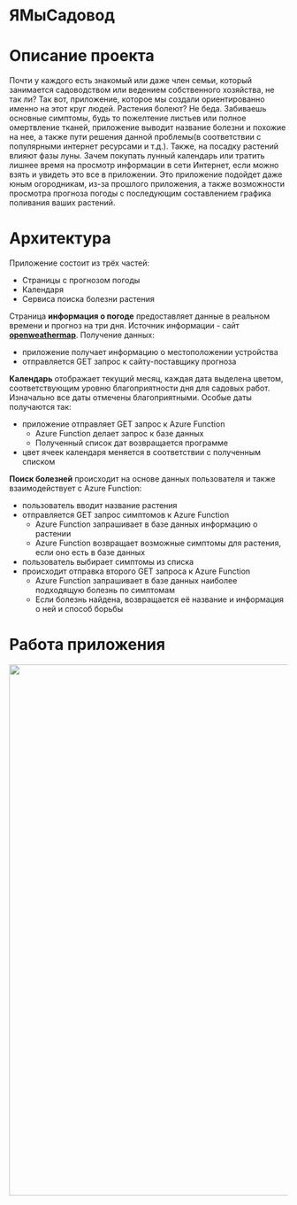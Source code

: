# ЯМыСадовод
# Описание проекта

Почти у каждого есть знакомый или даже член семьи, который занимается садоводством или ведением собственного хозяйства, не так ли? Так вот, приложение, которое мы создали ориентированно именно на этот круг людей. Растения болеют? Не беда. Забиваешь основные симптомы, будь то пожелтение листьев или полное омертвление тканей, приложение выводит название болезни и похожие на нее, а также пути решения данной проблемы(в соответствии с популярными интернет ресурсами и т.д.). Также, на посадку растений влияют фазы луны. Зачем покупать лунный календарь или тратить лишнее время на просмотр информации в сети Интернет, если можно взять и увидеть это все в приложении. Это приложение подойдет даже юным огородникам, из-за прошлого приложения, а также возможности просмотра прогноза погоды с последующим составлением графика поливания ваших растений.

# Архитектура

Приложение состоит из трёх частей:
* Страницы с прогнозом погоды
* Календаря
* Сервиса поиска болезни растения

Страница **информация о погоде** предоставляет данные в реальном времени и прогноз на три дня. Источник информации - сайт [**openweathermap**](https://openweathermap.org). Получение данных:
* приложение получает информацию о местоположении устройства
* отправляется GET запрос к сайту-поставщику прогноза

**Календарь** отображает текущий месяц, каждая дата выделена цветом, соответствующим уровню благоприятности дня для садовых работ. Изначально все даты отмечены благоприятными. Особые даты получаются так:
* приложение отправляет GET запрос к Azure Function
  * Azure Function делает запрос к базе данных
  * Полученный список дат возвращается программе
* цвет ячеек календаря меняется в соответствии с полученным списком

**Поиск болезней** происходит на основе данных пользователя и также взаимодействует с Azure Function:
* пользователь вводит название растения
* отправляется GET запрос симптомов к Azure Function
  * Azure Function запрашивает в базе данных информацию о растении
  * Azure Function возвращает возможные симптомы для растения, если оно есть в базе данных
* пользователь выбирает симптомы из списка
* происходит отправка второго GET запроса к Azure Function
  * Azure Function запрашивает в базе данных наиболее подходящую болезнь по симптомам
  * Если болезнь найдена, возвращается её название и информация о ней и способ борьбы

# Работа приложения
  <img src="/Sadovod.gif" width="540" height="960">

 

